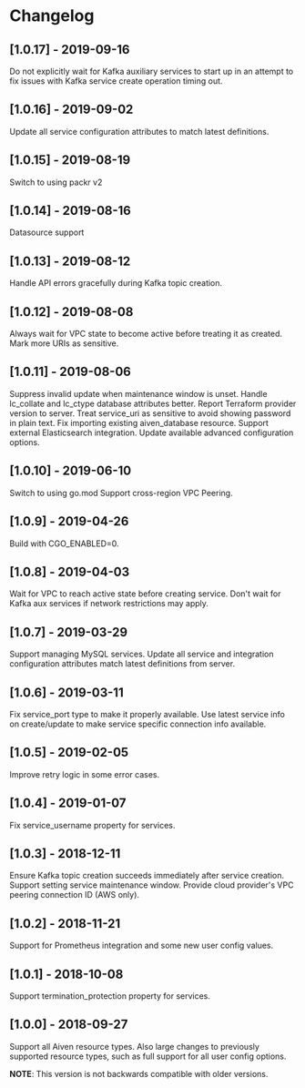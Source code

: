 # Changelog

## [1.0.17] - 2019-09-16
Do not explicitly wait for Kafka auxiliary services to start up in an
attempt to fix issues with Kafka service create operation timing out.

## [1.0.16] - 2019-09-02
Update all service configuration attributes to match latest
definitions.

## [1.0.15] - 2019-08-19
Switch to using packr v2

## [1.0.14] - 2019-08-16
Datasource support

## [1.0.13] - 2019-08-12
Handle API errors gracefully during Kafka topic creation.

## [1.0.12] - 2019-08-08
Always wait for VPC state to become active before treating it as created.
Mark more URIs as sensitive.

## [1.0.11] - 2019-08-06
Suppress invalid update when maintenance window is unset.
Handle lc_collate and lc_ctype database attributes better.
Report Terraform provider version to server.
Treat service_uri as sensitive to avoid showing password in plain text.
Fix importing existing aiven_database resource.
Support external Elasticsearch integration.
Update available advanced configuration options.

## [1.0.10] - 2019-06-10
Switch to using go.mod
Support cross-region VPC Peering.

## [1.0.9] - 2019-04-26
Build with CGO_ENABLED=0.

## [1.0.8] - 2019-04-03
Wait for VPC to reach active state before creating service.
Don't wait for Kafka aux services if network restrictions may apply.

## [1.0.7] - 2019-03-29
Support managing MySQL services. Update all service and integration
configuration attributes match latest definitions from server.

## [1.0.6] - 2019-03-11
Fix service_port type to make it properly available.
Use latest service info on create/update to make service specific
connection info available.

## [1.0.5] - 2019-02-05
Improve retry logic in some error cases.

## [1.0.4] - 2019-01-07
Fix service_username property for services.

## [1.0.3] - 2018-12-11
Ensure Kafka topic creation succeeds immediately after service creation.
Support setting service maintenance window.
Provide cloud provider's VPC peering connection ID (AWS only).

## [1.0.2] - 2018-11-21
Support for Prometheus integration and some new user config values.

## [1.0.1] - 2018-10-08
Support termination_protection property for services.

## [1.0.0] - 2018-09-27
Support all Aiven resource types. Also large changes to previously
supported resource types, such as full support for all user config
options.

**NOTE**: This version is not backwards compatible with older versions.
